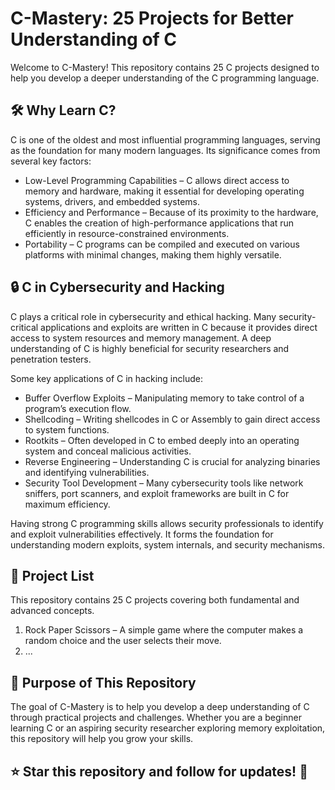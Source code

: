 # C-Mastery: 25 Projects for Better Understanding of C
Welcome to C-Mastery! This repository contains 25 C projects designed to help you develop a deeper understanding of the C programming language.

## 🛠 Why Learn C?
C is one of the oldest and most influential programming languages, serving as the foundation for many modern languages. Its significance comes from several key factors:

- Low-Level Programming Capabilities – C allows direct access to memory and hardware, making it essential for developing operating systems, drivers, and embedded systems.
- Efficiency and Performance – Because of its proximity to the hardware, C enables the creation of high-performance applications that run efficiently in resource-constrained environments.
- Portability – C programs can be compiled and executed on various platforms with minimal changes, making them highly versatile.

## 🔒 C in Cybersecurity and Hacking
C plays a critical role in cybersecurity and ethical hacking. Many security-critical applications and exploits are written in C because it provides direct access to system resources and memory management. A deep understanding of C is highly beneficial for security researchers and penetration testers.

Some key applications of C in hacking include:

- Buffer Overflow Exploits – Manipulating memory to take control of a program’s execution flow.
- Shellcoding – Writing shellcodes in C or Assembly to gain direct access to system functions.
- Rootkits – Often developed in C to embed deeply into an operating system and conceal malicious activities.
- Reverse Engineering – Understanding C is crucial for analyzing binaries and identifying vulnerabilities.
- Security Tool Development – Many cybersecurity tools like network sniffers, port scanners, and exploit frameworks are built in C for maximum efficiency.

Having strong C programming skills allows security professionals to identify and exploit vulnerabilities effectively. It forms the foundation for understanding modern exploits, system internals, and security mechanisms.

## 📂 Project List
This repository contains 25 C projects covering both fundamental and advanced concepts.
1. Rock Paper Scissors – A simple game where the computer makes a random choice and the user selects their move.
2. ...

## 🚀 Purpose of This Repository
The goal of C-Mastery is to help you develop a deep understanding of C through practical projects and challenges. Whether you are a beginner learning C or an aspiring security researcher exploring memory exploitation, this repository will help you grow your skills.

## ⭐ Star this repository and follow for updates! 🚀
